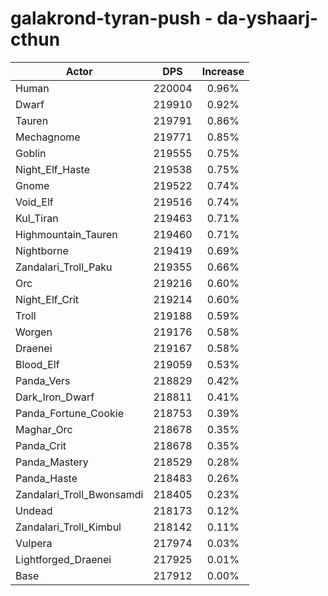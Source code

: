 # galakrond-tyran-push - da-yshaarj-cthun
| Actor | DPS | Increase |
|---|:---:|:---:|
|Human|220004|0.96%|
|Dwarf|219910|0.92%|
|Tauren|219791|0.86%|
|Mechagnome|219771|0.85%|
|Goblin|219555|0.75%|
|Night_Elf_Haste|219538|0.75%|
|Gnome|219522|0.74%|
|Void_Elf|219516|0.74%|
|Kul_Tiran|219463|0.71%|
|Highmountain_Tauren|219460|0.71%|
|Nightborne|219419|0.69%|
|Zandalari_Troll_Paku|219355|0.66%|
|Orc|219216|0.60%|
|Night_Elf_Crit|219214|0.60%|
|Troll|219188|0.59%|
|Worgen|219176|0.58%|
|Draenei|219167|0.58%|
|Blood_Elf|219059|0.53%|
|Panda_Vers|218829|0.42%|
|Dark_Iron_Dwarf|218811|0.41%|
|Panda_Fortune_Cookie|218753|0.39%|
|Maghar_Orc|218678|0.35%|
|Panda_Crit|218678|0.35%|
|Panda_Mastery|218529|0.28%|
|Panda_Haste|218483|0.26%|
|Zandalari_Troll_Bwonsamdi|218405|0.23%|
|Undead|218173|0.12%|
|Zandalari_Troll_Kimbul|218142|0.11%|
|Vulpera|217974|0.03%|
|Lightforged_Draenei|217925|0.01%|
|Base|217912|0.00%|
